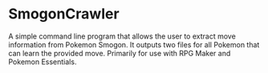 # SmogonCrawler

A simple command line program that allows the user to extract move information from Pokemon Smogon.
It outputs two files for all Pokemon that can learn the provided move.
Primarily for use with RPG Maker and Pokemon Essentials.
